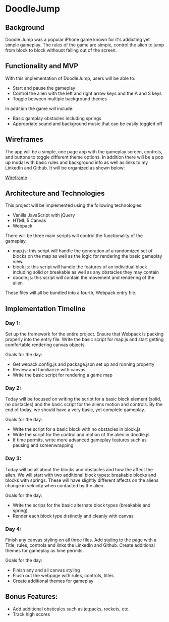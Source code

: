 # DoodleJump

## Background

Doodle Jump was a popular iPhone game known for it's addicting yet simple gameplay. The rules of the game are simple, control the alien to jump from block to block withouot falling out of the screen. 

## Functionality and MVP

With this implementation of DoodleJump, users will be able to: 
  * Start and pause the gameplay
  * Control the alien with the left and right arrow keys and the A and S keys
  * Toggle between multiple background themes
 
 In addition the game will include:
  * Basic gamplay obstacles including springs
  * Appropriate sound and background music that can be easily toggled off

## Wireframes

The app will be a simple, one page app with the gameplay screen, controls, and buttons to toggle different theme options. In addition there will be a pop up modal with basic rules and background info as well as links to my LinkedIn and Github. It will be organized as shown below:

[Wireframe](doodle_wire_frame)

## Architecture and Technologies

This project will be implemented using the following technologies:
* Vanilla JavaScript with jQuery
* HTML 5 Canvas
* Webpack

There will be three main scripts will control the functionality of the gameplay, 
* map.js: this script will handle the generation of a randomized set of blocks on the map as well as the logic for rendering the basic gameplay view.
* block.js: this script will handle the features of an individual block including solid or breakable as well as any obstacles they may contain
* doodle.js: this script will contain the movement and rendering of the alien

These files will all be bundled into a fourth, Webpack entry file.

## Implementation Timeline

### Day 1:
Set up the framework for the entire project. Ensure that Webpack is packing properly into the entry file. Write the basic script for map.js and start getting comfortable rendering canvas objects.

Goals for the day:
* Get wepack.config.js and package.json set up and running property
* Review and familiarize with canvas
* Write the basic script for rendering a game map

### Day 2: 
Today will be focused on writing the script for a basic block element (solid, no obstacles) and the basic script for the aliens motion and controls. By the end of today, we should have a very basic, yet complete gameplay.

Goals for the day:
* Write the script for a basic block with no obstacles in block.js
* Write the script for the control and motion of the alien in doodle.js
* If time permits, write more advanced gameplay features such as pausing and screenwrapping

### Day 3: 
Today will be all about the blocks and obstacles and how the affect the alien. We will start with two additional block types: breakable blocks and blocks with springs. These will have slightly different affects on the aliens change in velocity when contacted by the alien.

Goals for the day:
* Write the scrips for the basic alternate block types (breakable and spring)
* Render each block type distinctly and cleanly with canvas

### Day 4:
Finish any canvas styling on all three files. Add styling to the page with a Title, rules, controls and links the LinkedIn and Github. Create additional themes for gameplay as time permits.

Goals for the day:
* Finish any and all canvas styling
* Flush out the webpage with rules, controls, titles
* Create additional themes for gameplay


## Bonus Features:
* Add additional obsticales such as jetpacks, rockets, etc.
* Track high scores
